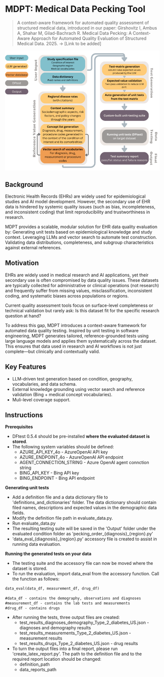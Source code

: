 # MDPT: Medical Data Pecking Tool
>A context-aware framework for automated quality assessment of structured medical data, introduced in our paper: Girshovitz I, Ambus A, Shahar M, Gilad-Bachrach R. Medical Data Pecking: A Context-Aware Approach for Automated Quality Evaluation of Structured Medical Data. 2025. → [Link to be added]

![A schematic description of MDPT](figures/MDPT_flowchart.png)


## Background

Electronic Health Records (EHRs) are widely used for epidemiological studies and AI model development. However, the secondary use of EHR data is hindered by systemic quality issues (such as bias, incompleteness, and inconsistent coding) that limit reproducibility and trustworthiness in research.

MDPT provides a scalable, modular solution for EHR data quality evaluation by:
Generating unit tests based on epidemiological knowledge and study context.
Leveraging LLMs and vector search to automate test construction.
Validating data distributions, completeness, and subgroup characteristics against external references.


## Motivation
EHRs are widely used in medical research and AI applications, yet their secondary use is often compromised by data quality issues. These datasets are typically collected for administrative or clinical operations (not research) and frequently suffer from missing values, misclassification, inconsistent coding, and systematic biases across populations or regions.

Current quality assessment tools focus on surface-level completeness or technical validation but rarely ask: Is this dataset fit for the specific research question at hand?

To address this gap, MDPT introduces a context-aware framework for automated data quality testing. Inspired by unit testing in software engineering, MDPT generates tailored, reference-grounded tests using large language models and applies them systematically across the dataset. This ensures that data used in research and AI workflows is not just complete—but clinically and contextually valid.

## Key Features

- LLM-driven test generation based on condition, geography, vocabularies, and data schema.
- External knowledge grounding using vector search and reference validation (Bing + medical concept vocabularies).
- Muli-level coverage support.


## Instructions
**Prerequisites**
- DFtest 0.5.4 should be pre-installed **where the evaluated dataset is stored**.
- The following system variables should be defined:
  - AZURE_API_KEY_4o - AzureOpenAI API key
  - AZURE_ENDPOINT_4o - AzureOpenAI API endpoint
  - AGENT_CONNECTION_STRING - Azure OpenAI agent connction string
  - BING_API_KEY - Bing API key
  - BING_ENDPOINT - Bing API endpoint

**Generating unit tests**
- Add a definition file and a data dictionary file to 'definitions_and_dictionaries' folder. The data dictionary should contain filed names, descriptions and expected values in the demographic data fields.
- Modify the definition file path in evaluate_data.py.
- Run evaluate_data.py
- The resulting testing suite will be saved in the 'Output' folder under the evaluated condition folder as 'pecking_order_{diagnosis}_{region}.py'
- 'data_eval_{diagnosis}_{region}.py' accessory file is created to assist in running data evaluation.


**Running the generated tests on your data**
- The testing suite and the accessory file can now be moved where the dataset is stored.
- To run the evaluation, import data_eval from the accessory function. Call the function as follows:

```
data_eval(data_df, measurement_df, drug_df)

#data_df - contains the demography, observations and diagnoses
#measurement_df - contains the lab tests and measurements
#drug_df - contains drugs
```

- After running the tests, three output files are created:
  - test_results_diagnoses_demography_Type_2_diabetes_US.json - diagnoses and demography results
  - test_results_measurements_Type_2_diabetes_US.json - measurement results
  - test_results_drugs_Type_2_diabetes_US.json - drug results
- To turn the output files into a final report, please run 'create_latex_report.py'. The path to the definition file and to the required report location should be changed:
  - definition_path
  - data_reports_path
